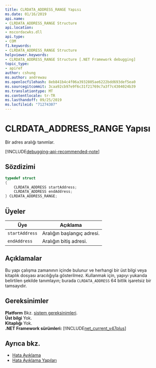 ```yaml
---
title: CLRDATA_ADDRESS_RANGE Yapısı
ms.date: 01/16/2019
api.name:
- CLRDATA_ADDRESS_RANGE Structure
api.location:
- mscordacwks.dll
api.type:
- COM
f1.keywords:
- CLRDATA_ADDRESS_RANGE Structure
helpviewer.keywords:
- CLRDATA_ADDRESS_RANGE Structure [.NET Framework debugging]
topic_type:
- apiref
author: cshung
ms.author: andrewau
ms.openlocfilehash: 8eb841b4c4f06a3932805ae6222bdd693def5ea0
ms.sourcegitcommit: 3caa92cb97e9f6c31f21769c7a3f7c4304024b39
ms.translationtype: MT
ms.contentlocale: tr-TR
ms.lasthandoff: 09/25/2019
ms.locfileid: "71274307"
---
```

# <a name="clrdata_address_range-structure"></a>CLRDATA_ADDRESS_RANGE Yapısı

Bir adres aralığı tanımlar.

[!INCLUDE[debugging-api-recommended-note](../../../../includes/debugging-api-recommended-note.md)]

## <a name="syntax"></a>Sözdizimi

```cpp
typedef struct
{
    CLRDATA_ADDRESS startAddress;
    CLRDATA_ADDRESS endAddress;
} CLRDATA_ADDRESS_RANGE;
```

## <a name="members"></a>Üyeler

| Üye         | Açıklama                     |
| -------------- | ------------------------------- |
| `startAddress` | Aralığın başlangıç adresi. |
| `endAddress`   | Aralığın bitiş adresi.   |

## <a name="remarks"></a>Açıklamalar

Bu yapı çalışma zamanının içinde bulunur ve herhangi bir üst bilgi veya kitaplık dosyası aracılığıyla gösterilmez. Kullanmak için, yapıyı yukarıda belirtilen şekilde tanımlayın; burada `CLRDATA_ADDRESS` 64 bitlik işaretsiz bir tamsayıdır.

## <a name="requirements"></a>Gereksinimler

**Platform** Bkz. [sistem gereksinimleri](../../get-started/system-requirements.md).  
**Üst bilgi** Yok.  
**Kitaplığı** Yok.  
**.NET Framework sürümleri:** [!INCLUDE[net_current_v47plus](../../../../includes/net-current-v47plus.md)]  

## <a name="see-also"></a>Ayrıca bkz.

- [Hata Ayıklama](index.md)
- [Hata Ayıklama Yapıları](debugging-structures.md)
